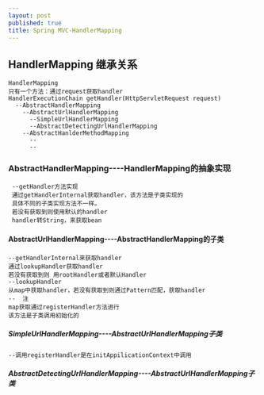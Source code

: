 ```yaml
---
layout: post
published: true
title: Spring MVC-HandlerMapping
---
```

## HandlerMapping 继承关系
	HandlerMapping
    只有一个方法：通过request获取handler
    HandlerExecutionChain getHandler(HttpServletRequest request)
 	  --AbstractHandlerMapping
    	--AbstractUrlHandlerMapping
    	  --SimpleUrlHandlerMapping
          --AbstractDetectingUrlHandlerMapping
        --AbstractHanlderMethodMapping
          --
          -- 
   
### AbstractHandlerMapping----HandlerMapping的抽象实现
	 --getHandler方法实现
     通过getHandlerInternal获取handler，该方法是子类实现的
     具体不同的子类实现方法不一样。
     若没有获取到则使用默认的handler
     handler转String，来获取bean
     
#### AbstractUrlHandlerMapping----AbstractHandlerMapping的子类
	--getHandlerInternal来获取handler
    通过lookupHandler获取handler
    若没有获取到则 用rootHandler或者默认Handler
    --lookupHandler
    从map中获取handler，若没有获取到则通过Pattern匹配，获取handler
    --  注
    map获取通过registerHandler方法进行
    该方法是子类调用初始化的
    
##### SimpleUrlHandlerMapping----AbstractUrlHandlerMapping子类
	--调用registerHandler是在initAppilicationContext中调用

##### AbstractDetectingUrlHandlerMapping----AbstractUrlHandlerMapping子类
	
 
    
    